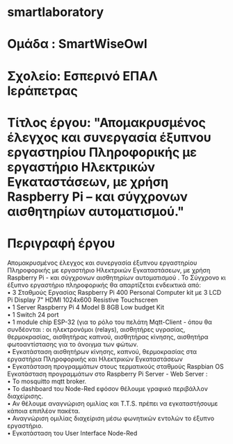 # smartlaboratory
# Ομάδα : SmartWiseOwl
# Σχολείο: Εσπερινό ΕΠΑΛ Ιεράπετρας
# Τίτλος έργου: "Απομακρυσμένος έλεγχος και συνεργασία έξυπνου εργαστηρίου Πληροφορικής με εργαστήριο Ηλεκτρικών Εγκαταστάσεων, με χρήση Raspberry Pi – και σύγχρονων αισθητηρίων αυτοματισμού."

# Περιγραφή έργου
 Απομακρυσμένος  έλεγχος και συνεργασία έξυπνου εργαστηρίου Πληροφορικής με εργαστήριο Ηλεκτρικών Εγκαταστάσεων, με χρήση Raspberry Pi - και σύγχρονων αισθητηρίων  αυτοματισμού .
 Το Σύγχρονο κι έξυπνο εργαστήριο πληροφορικής θα απαρτίζεται ενδεικτικά από:<br/>
•	3 Σταθμούς Εργασίας Raspberry Pi 400 Personal Computer kit με 3 LCD Pi Display 7" HDMI 1024x600 Resistive Touchscreen <br/>
•	1 Server Raspberry Pi 4 Model B 8GB Low budget Kit <br/>
•	1 Switch 24 port<br/>
•	1 module chip ESP-32 (για το ρόλο του πελάτη Mqtt-Client - όπου θα συνδέονται : οι ηλεκτρονόμοι (relays), αισθητήρες υγρασίας, θερμοκρασίας, αισθητήρας καπνού, αισθητήρας κίνησης, αισθητήρα φωτοαντίστασης για το άνοιγμα των φώτων. <br/>
•	Εγκατάσταση αισθητήρων κίνησης, καπνού, θερμοκρασίας στα εργαστήρια Πληροφορικής και Ηλεκτρικών Εγκαταστάσεων <br/>
•	Εγκατάσταση προγραμμάτων στους τερματικούς σταθμούς Raspbian OS <br/>
Εγκατάσταση προγραμμάτων στο Raspberry Pi Server - Web Server : <br/>
•	Το mosquitto mqtt broker. <br/>
•	Το dashboard του Node-Red εφόσον θέλουμε γραφικό περιβάλλον διαχείρισης. <br/>
•	Αν θέλουμε αναγνώριση ομιλίας και T.T.S. πρέπει να εγκαταστήσουμε κάποια επιπλέον πακέτα. <br/>
•	Αναγνώριση ομιλίας διαχείριση μέσω φωνητικών εντολών το έξυπνο εργαστήριο. <br/>
•	Εγκατάσταση του User Interface Node-Red <br/>




